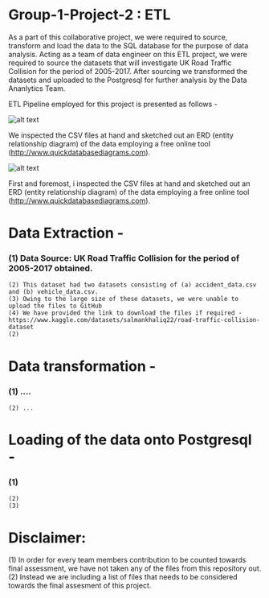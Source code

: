 # Group-1-Project-2 : ETL 

As a part of this collaborative project, we were required to source, transform and load the data to the SQL database for the purpose of data analysis.
Acting as a team of data engineer on this ETL project, we were required to source the datasets that will investigate UK Road Traffic Collision for the period of 2005-2017. After sourcing we transformed the datasets and uploaded to the Postgresql for further analysis by the Data Ananlytics Team.

ETL Pipeline employed for this project is presented as follows - 

![alt text](https://github.com/hibaaaldubai/Group-1-Project-2/blob/main/ETL%20Diagram.png)

We inspected the CSV files at hand and sketched out an ERD (entity relationship diagram) of the data employing a free online tool (http://www.quickdatabasediagrams.com). 

![alt text](https://github.com/hibaaaldubai/Group-1-Project-2/blob/main/ERD%20diagram%202.png)


First and foremost, i inspected the CSV files at hand and sketched out an ERD (entity relationship diagram) of the data employing a free online tool (http://www.quickdatabasediagrams.com).


# Data Extraction - 
### (1) Data Source: UK Road Traffic Collision for the period of 2005-2017 obtained. 
    (2) This dataset had two datasets consisting of (a) accident_data.csv and (b) vehicle_data.csv. 
    (3) Owing to the large size of these datasets, we were unable to upload the files to GitHub
    (4) We have provided the link to download the files if required - https://www.kaggle.com/datasets/salmankhaliq22/road-traffic-collision-dataset
    (2) 

# Data transformation - 
### (1) ....
    (2) ...


# Loading of the data onto Postgresql - 
### (1) 
    (2) 
    (3)


# Disclaimer: 
  (1) In order for every team members contribution to be counted towards final assessment, we have not taken any of the files from this repository out.             
  (2) Instead we are including a list of files that needs to be considered towards the final assesment of this project.

